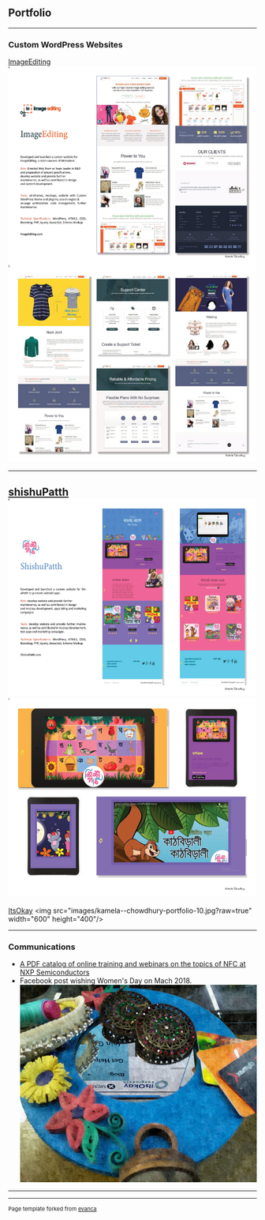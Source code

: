 ## Portfolio

---

### Custom WordPress Websites 

[ImageEditing](https://imageediting.com/)
<img src="images/kamela--chowdhury-portfolio-04.jpg?raw=true" width="600" height="400"/>
<img src="images/kamela--chowdhury-portfolio-05.jpg?raw=true" width="600" height="400"/>

---
[shishuPatth](https://www.shishupatth.com/)
<img src="images/kamela--chowdhury-portfolio-06.jpg?raw=true" width="600" height="400"/>
<img src="images/kamela--chowdhury-portfolio-07.jpg?raw=true" width="600" height="400"/>
---
[ItsOkay]([http://example.com/](http://itsokaybd.com/))
<img src="images/kamela--chowdhury-portfolio-10.jpg?raw=true" width="600" height="400"/>

---

### Communications

- [A PDF catalog of online training and webinars on the topics of NFC at NXP Semiconductors](https://www.nxp.com/docs/en/product-brief/NFC-TRAINING-AND-SUPPORT-CATALOG.pdf)
- Facebook post wishing Women's Day on Mach 2018.[<img src="images/ItsOkayBDWomensDayFBpost2018.jpg?raw=true" width="600" height="400"/>](https://www.facebook.com/itsokaybd/photos/pb.100064762326960.-2207520000/1802677966701579/?type=3) 
---




---
<p style="font-size:11px">Page template forked from <a href="https://github.com/evanca/quick-portfolio">evanca</a></p>
<!-- Remove above link if you don't want to attibute -->
